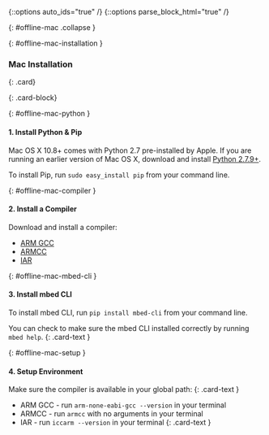 {::options auto_ids="true" /}
{::options parse_block_html="true" /}

{: #offline-mac .collapse }
<div>

{: #offline-mac-installation }
### Mac Installation

{: .card}
<div>

{: .card-block}
<div>

{: #offline-mac-python }
#### 1. Install Python & Pip

Mac OS X 10.8+ comes with Python 2.7 pre-installed by Apple. If you are running an earlier version of Mac OS X, download and install [Python 2.7.9+](https://www.python.org/downloads/mac-osx/).

To install Pip, run `sudo easy_install pip` from your command line.


{: #offline-mac-compiler }
#### 2. Install a Compiler

Download and install a compiler:

* [ARM GCC ](https://developer.arm.com/open-source/gnu-toolchain/gnu-rm/downloads)  
* [ARMCC ](https://developer.arm.com/products/software-development-tools/compilers/arm-compiler/downloads/version-5)  
* [IAR](https://www.iar.com/iar-embedded-workbench/tools-for-arm/)  

{: #offline-mac-mbed-cli }
#### 3. Install mbed CLI

  To install mbed CLI, run `pip install mbed-cli` from your command line.

  You can check to make sure the mbed CLI installed correctly by running `mbed help`.
  {: .card-text }

{: #offline-mac-setup }
#### 4. Setup Environment

Make sure the compiler is available in your global path:
{: .card-text }

  * ARM GCC - run `arm-none-eabi-gcc --version` in your terminal
  * ARMCC - run `armcc` with no arguments in your terminal
  * IAR - run `iccarm --version` in your terminal
{: .card-text }

</div>
</div>
</div>
<p></p>